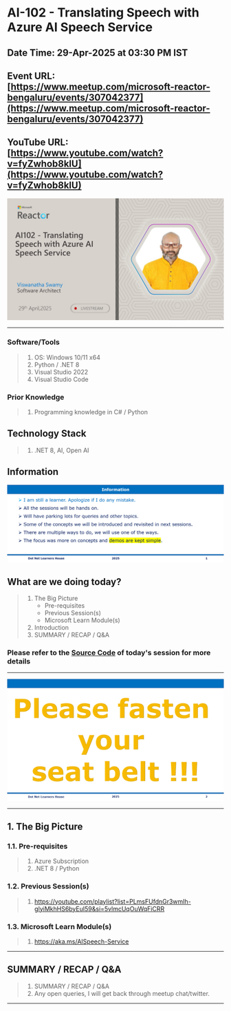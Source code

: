 # AI-102 - Translating Speech with Azure AI Speech Service

## Date Time: 29-Apr-2025 at 03:30 PM IST

## Event URL: [https://www.meetup.com/microsoft-reactor-bengaluru/events/307042377](https://www.meetup.com/microsoft-reactor-bengaluru/events/307042377)

## YouTube URL: [https://www.youtube.com/watch?v=fyZwhob8klU](https://www.youtube.com/watch?v=fyZwhob8klU)

![Viswanatha Swamy P K |150x150](./Documentation/Images/ViswanathaSwamyPK.PNG)

---

### Software/Tools

> 1. OS: Windows 10/11 x64
> 1. Python / .NET 8
> 1. Visual Studio 2022
> 1. Visual Studio Code

### Prior Knowledge

> 1. Programming knowledge in C# / Python

## Technology Stack

> 1. .NET 8, AI, Open AI

## Information

![Information | 100x100](../Documentation/Images/Information.PNG)

## What are we doing today?

> 1. The Big Picture
>    - Pre-requisites
>    - Previous Session(s)
>    - Microsoft Learn Module(s)
> 1. Introduction
> 1. SUMMARY / RECAP / Q&A

### Please refer to the [**Source Code**](https://github.com/Swamy-s-Tech-Skills-Academy/learn-ai-102-code) of today's session for more details

---

![Information | 100x100](../Documentation/Images/SeatBelt.PNG)

---

## 1. The Big Picture

### 1.1. Pre-requisites

> 1. Azure Subscription
> 1. .NET 8 / Python

### 1.2. Previous Session(s)

> 1. <https://youtube.com/playlist?list=PLmsFUfdnGr3wmIh-glyiMkhHS6byEuI59&si=5vlmcUqOuWqFiCRR>

### 1.3. Microsoft Learn Module(s)

> 1. <https://aka.ms/AISpeech-Service>


---

## SUMMARY / RECAP / Q&A

> 1. SUMMARY / RECAP / Q&A
> 2. Any open queries, I will get back through meetup chat/twitter.

---
